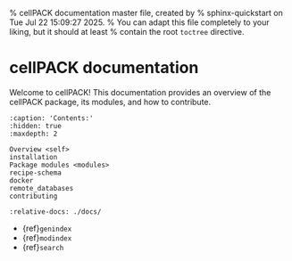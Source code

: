 % cellPACK documentation master file, created by
% sphinx-quickstart on Tue Jul 22 15:09:27 2025.
% You can adapt this file completely to your liking, but it should at least
% contain the root `toctree` directive.

# cellPACK documentation

Welcome to cellPACK! This documentation provides an overview of the cellPACK package, its modules, and how to contribute.

```{toctree}
:caption: 'Contents:'
:hidden: true
:maxdepth: 2

Overview <self>
installation
Package modules <modules>
recipe-schema
docker
remote_databases
contributing
```

```{include} ../README.md
:relative-docs: ./docs/
```

- {ref}`genindex`
- {ref}`modindex`
- {ref}`search`
